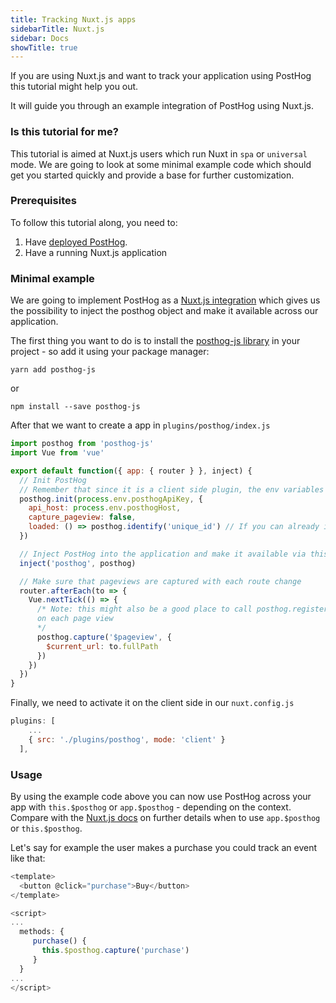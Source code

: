 ```yaml
---
title: Tracking Nuxt.js apps
sidebarTitle: Nuxt.js
sidebar: Docs
showTitle: true
---
```


If you are using Nuxt.js and want to track your application using PostHog this tutorial might help you out. 

It will guide you through an example integration of PostHog using Nuxt.js. 

### Is this tutorial for me?

This tutorial is aimed at Nuxt.js users which run Nuxt in `spa` or `universal` mode. 
We are going to look at some minimal example code which should get you started quickly and provide a base for further customization.

### Prerequisites

To follow this tutorial along, you need to:

1. Have [deployed PostHog](/docs/deployment).
2. Have a running Nuxt.js application

### Minimal example

We are going to implement PostHog as a [Nuxt.js integration](https://nuxtjs.org/docs/2.x/directory-structure/plugins) which gives us the possibility to inject
the posthog object and make it available across our application.

The first thing you want to do is to install the [posthog-js library](/docs/integrate/client/js) in your project - so add it using your package manager:

```
yarn add posthog-js
```

or

```
npm install --save posthog-js
```

After that we want to create a app in `plugins/posthog/index.js`

```javascript
import posthog from 'posthog-js'
import Vue from 'vue'

export default function({ app: { router } }, inject) {
  // Init PostHog
  // Remember that since it is a client side plugin, the env variables must be registered in the [nuxt.config file](https://nuxtjs.org/docs/configuration-glossary/configuration-env/)
  posthog.init(process.env.posthogApiKey, {
    api_host: process.env.posthogHost,
    capture_pageview: false,
    loaded: () => posthog.identify('unique_id') // If you can already identify your user
  })

  // Inject PostHog into the application and make it available via this.$posthog (or app.$posthog)
  inject('posthog', posthog)

  // Make sure that pageviews are captured with each route change
  router.afterEach(to => {
    Vue.nextTick(() => {
      /* Note: this might also be a good place to call posthog.register(...) in order to update your properties
      on each page view
      */
      posthog.capture('$pageview', {
        $current_url: to.fullPath
      })
    })
  })
}

```

Finally, we need to activate it on the client side in our `nuxt.config.js`

```javascript
plugins: [
    ...
    { src: './plugins/posthog', mode: 'client' }
  ],
```

### Usage

By using the example code above you can now use PostHog across your app with `this.$posthog` or `app.$posthog` - depending on the context. 
Compare with the [Nuxt.js docs](https://nuxtjs.org/docs/2.x/directory-structure/plugins#inject-in-root--context) on further details when to use `app.$posthog` or `this.$posthog`.

Let's say for example the user makes a purchase you could track an event like that:

```javascript
<template>
  <button @click="purchase">Buy</button>
</template>

<script>
...
  methods: {
     purchase() {
       this.$posthog.capture('purchase')
     }
  }
...
</script>
```
